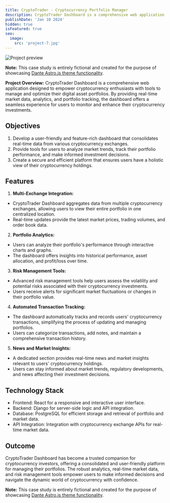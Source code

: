 ```yaml
---
title: CryptoTrader - Cryptocurrency Portfolio Manager
description: CryptoTrader Dashboard is a comprehensive web application designed to empower cryptocurrency enthusiasts with tools to manage and optimize their digital asset portfolios.
publishDate: 'Jan 10 2024'
hidden: true
isFeatured: true
seo:
  image:
    src: 'project-7.jpg'
---
```


![Project preview](/project-7.jpg)

**Note:** This case study is entirely fictional and created for the purpose of showcasing [Dante Astro.js theme functionality](https://justgoodui.com/astro-themes/dante/).

**Project Overview:**
CryptoTrader Dashboard is a comprehensive web application designed to empower cryptocurrency enthusiasts with tools to manage and optimize their digital asset portfolios. By providing real-time market data, analytics, and portfolio tracking, the dashboard offers a seamless experience for users to monitor and enhance their cryptocurrency investments.

## Objectives

1. Develop a user-friendly and feature-rich dashboard that consolidates real-time data from various cryptocurrency exchanges.
2. Provide tools for users to analyze market trends, track their portfolio performance, and make informed investment decisions.
3. Create a secure and efficient platform that ensures users have a holistic view of their cryptocurrency holdings.

## Features

1. **Multi-Exchange Integration:**

- CryptoTrader Dashboard aggregates data from multiple cryptocurrency exchanges, allowing users to view their entire portfolio in one centralized location.
- Real-time updates provide the latest market prices, trading volumes, and order book data.

2. **Portfolio Analytics:**

- Users can analyze their portfolio's performance through interactive charts and graphs.
- The dashboard offers insights into historical performance, asset allocation, and profit/loss over time.

3. **Risk Management Tools:**

- Advanced risk management tools help users assess the volatility and potential risks associated with their cryptocurrency investments.
- Users receive alerts for significant market fluctuations or changes in their portfolio value.

4. **Automated Transaction Tracking:**

- The dashboard automatically tracks and records users' cryptocurrency transactions, simplifying the process of updating and managing portfolios.
- Users can categorize transactions, add notes, and maintain a comprehensive transaction history.

5. **News and Market Insights:**

- A dedicated section provides real-time news and market insights relevant to users' cryptocurrency holdings.
- Users can stay informed about market trends, regulatory developments, and news affecting their investment decisions.

## Technology Stack

- Frontend: React for a responsive and interactive user interface.
- Backend: Django for server-side logic and API integration.
- Database: PostgreSQL for efficient storage and retrieval of portfolio and market data.
- API Integration: Integration with cryptocurrency exchange APIs for real-time market data.

## Outcome

CryptoTrader Dashboard has become a trusted companion for cryptocurrency investors, offering a consolidated and user-friendly platform for managing their portfolios. The robust analytics, real-time market data, and risk management tools empower users to make informed decisions and navigate the dynamic world of cryptocurrency with confidence.

**Note:** This case study is entirely fictional and created for the purpose of showcasing [Dante Astro.js theme functionality](https://justgoodui.com/astro-themes/dante/).
